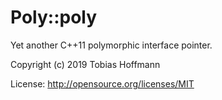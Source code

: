 Poly::poly
==========

Yet another C++11 polymorphic interface pointer.

Copyright (c) 2019 Tobias Hoffmann

License: http://opensource.org/licenses/MIT

